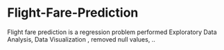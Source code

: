 # Flight-Fare-Prediction
Flight fare prediction is a regression problem performed Exploratory Data Analysis, Data Visualization , removed null values, ..
